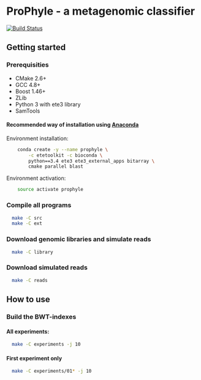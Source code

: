 # ProPhyle - a metagenomic classifier

[![Build Status](https://travis-ci.com/karel-brinda/ProPhyle.svg?token=LzzDiQkWWqF4hBjZahmQ&branch=master)](https://travis-ci.com/karel-brinda/ProPhyle)

## Getting started

### Prerequisities

* CMake 2.6+
* GCC 4.8+
* Boost 1.46+ 
* ZLib
* Python 3 with ete3 library
* SamTools

#### Recommended way of installation using [Anaconda](https://www.continuum.io/downloads)

Environment installation:

```bash
	conda create -y --name prophyle \
		-c etetoolkit -c bioconda \
		python==3.4 ete3 ete3_external_apps bitarray \
		cmake parallel blast
```

Environment activation:

```bash
	source activate prophyle
```

### Compile all programs

```bash
  make -C src
  make -C ext
```

### Download genomic libraries and simulate reads
```bash
  make -C library
```

### Download simulated reads
```bash
  make -C reads
```

## How to use

### Build the BWT-indexes

#### All experiments:

```bash
  make -C experiments -j 10
```

#### First experiment only

```bash
  make -C experiments/01* -j 10
```

